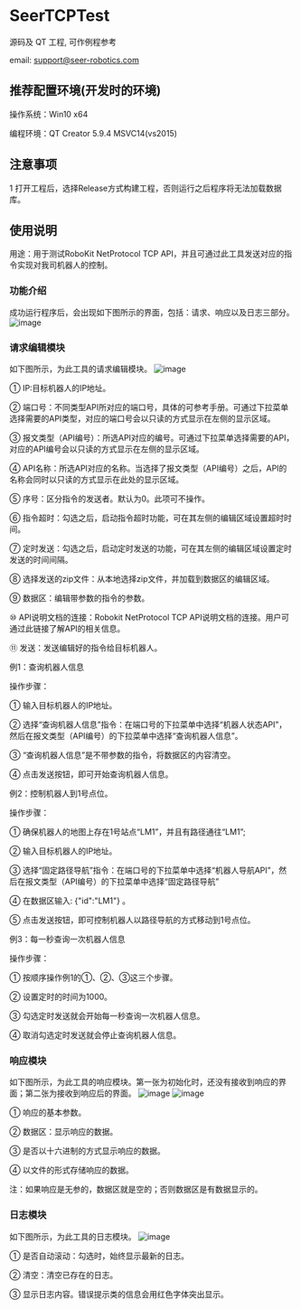 SeerTCPTest
===

源码及 QT 工程, 可作例程参考

email: support@seer-robotics.com



## 推荐配置环境(开发时的环境)
操作系统：Win10 x64

编程环境：QT Creator 5.9.4 MSVC14(vs2015)

## 注意事项
1 打开工程后，选择Release方式构建工程，否则运行之后程序将无法加载数据库。



## 使用说明
用途：用于测试RoboKit NetProtocol TCP API，并且可通过此工具发送对应的指令实现对我司机器人的控制。


### 功能介绍
成功运行程序后，会出现如下图所示的界面，包括：请求、响应以及日志三部分。
![image](https://github.com/seer-robotics/SeerTCPTest/blob/master/Previews/20190105141205.png)

### 请求编辑模块
如下图所示，为此工具的请求编辑模块。
![image](https://github.com/seer-robotics/SeerTCPTest/blob/master/Previews/20190105165453.png)

① IP:目标机器人的IP地址。

② 端口号：不同类型API所对应的端口号，具体的可参考手册。可通过下拉菜单选择需要的API类型，对应的端口号会以只读的方式显示在左侧的显示区域。

③ 报文类型（API编号）：所选API对应的编号。可通过下拉菜单选择需要的API，对应的API编号会以只读的方式显示在左侧的显示区域。

④ API名称：所选API对应的名称。当选择了报文类型（API编号）之后，API的名称会同时以只读的方式显示在此处的显示区域。

⑤ 序号：区分指令的发送者。默认为0。此项可不操作。

⑥ 指令超时：勾选之后，启动指令超时功能，可在其左侧的编辑区域设置超时时间。

⑦ 定时发送：勾选之后，启动定时发送的功能，可在其左侧的编辑区域设置定时发送的时间间隔。

⑧ 选择发送的zip文件：从本地选择zip文件，并加载到数据区的编辑区域。

⑨ 数据区：编辑带参数的指令的参数。

⑩ API说明文档的连接：Robokit NetProtocol TCP API说明文档的连接。用户可通过此链接了解API的相关信息。

⑪ 发送：发送编辑好的指令给目标机器人。


例1：查询机器人信息

操作步骤：

① 输入目标机器人的IP地址。

② 选择“查询机器人信息”指令：在端口号的下拉菜单中选择“机器人状态API”，然后在报文类型（API编号）的下拉菜单中选择“查询机器人信息”。

③ “查询机器人信息”是不带参数的指令，将数据区的内容清空。

④ 点击发送按钮，即可开始查询机器人信息。

例2：控制机器人到1号点位。

操作步骤：

① 确保机器人的地图上存在1号站点“LM1”，并且有路径通往“LM1”;

② 输入目标机器人的IP地址。

③ 选择“固定路径导航”指令：在端口号的下拉菜单中选择“机器人导航API”，然后在报文类型（API编号）的下拉菜单中选择“固定路径导航”

④ 在数据区输入: {"id":"LM1"} 。

⑤ 点击发送按钮，即可控制机器人以路径导航的方式移动到1号点位。

例3：每一秒查询一次机器人信息

操作步骤：

① 按顺序操作例1的①、②、③这三个步骤。

② 设置定时的时间为1000。

③ 勾选定时发送就会开始每一秒查询一次机器人信息。

④ 取消勾选定时发送就会停止查询机器人信息。


### 响应模块
如下图所示，为此工具的响应模块。第一张为初始化时，还没有接收到响应的界面；第二张为接收到响应后的界面。
![image](https://github.com/seer-robotics/SeerTCPTest/blob/master/Previews/20190105161530.png)
![image](https://github.com/seer-robotics/SeerTCPTest/blob/master/Previews/20190105170941.png)

① 响应的基本参数。

② 数据区：显示响应的数据。

③ 是否以十六进制的方式显示响应的数据。

④ 以文件的形式存储响应的数据。

注：如果响应是无参的，数据区就是空的；否则数据区是有数据显示的。

### 日志模块
如下图所示，为此工具的日志模块。
![image](https://github.com/seer-robotics/SeerTCPTest/blob/master/Previews/20190105141456.png)

① 是否自动滚动：勾选时，始终显示最新的日志。

② 清空：清空已存在的日志。

③ 显示日志内容。错误提示类的信息会用红色字体突出显示。

